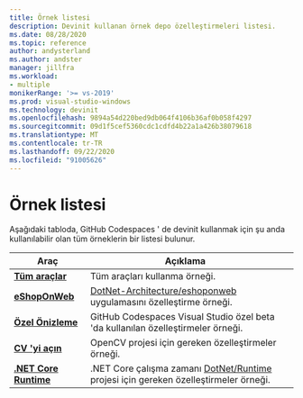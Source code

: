 ```yaml
---
title: Örnek listesi
description: Devinit kullanan örnek depo özelleştirmeleri listesi.
ms.date: 08/28/2020
ms.topic: reference
author: andysterland
ms.author: andster
manager: jillfra
ms.workload:
- multiple
monikerRange: '>= vs-2019'
ms.prod: visual-studio-windows
ms.technology: devinit
ms.openlocfilehash: 9894a54d220bed9db064f4106b36af0b058f4297
ms.sourcegitcommit: 09d1f5cef5360cdc1cdfd4b22a1a426b38079618
ms.translationtype: MT
ms.contentlocale: tr-TR
ms.lasthandoff: 09/22/2020
ms.locfileid: "91005626"
---
```

# <a name="sample-list"></a>Örnek listesi

Aşağıdaki tabloda, GitHub Codespaces ' de devinit kullanmak için şu anda kullanılabilir olan tüm örneklerin bir listesi bulunur.

| Araç                                             | Açıklama                                                                                                                  |   |
|--------------------------------------------------|------------------------------------------------------------------------------------------------------------------------------|---|
| [**Tüm araçlar**](sample-all-tool.md)               | Tüm araçları kullanma örneği.                                                                                              |   |
| [**eShopOnWeb**](sample-eshoponweb.md)           | [DotNet-Architecture/eshoponweb](https://github.com/dotnet-architecture/eShopOnWeb) uygulamasını özelleştirme örneği.          |   |
| [**Özel Önizleme**](sample-private-preview.md)  | GitHub Codespaces Visual Studio özel beta 'da kullanılan özelleştirmeler örneği.                               |   |
| [**CV 'yi açın**](sample-opencv.md)                  | OpenCV projesi için gereken özelleştirmeler örneği.                                                                |   |
| [**.NET Core Runtime**](sample-dotnet-runtime.md) | .NET Core çalışma zamanı [DotNet/Runtime](https://github.com/dotnet/runtime) projesi için gereken özelleştirmeler örneği. |   |
